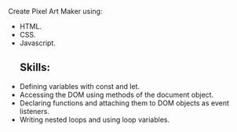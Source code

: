 
Create Pixel Art Maker using: 
<ul>
  <li>HTML.
    <li>CSS.
      <li>Javascript.
        <ul\>
          <h2><bl>Skills:</h2></bl>
            <oltype="1">
              <li>Defining variables with const and let.</li>
                <li>Accessing the DOM using methods of the document object.</li>
                  <li>Declaring functions and attaching them to DOM objects as event listeners.</li>
                    <li>Writing nested loops and using loop variables.</li>
                      </ol>
          
